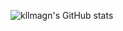 ![kllmagn's GitHub stats](https://github-readme-stats.vercel.app/api?username=kllmagn&show_icons=true&theme=dark)
